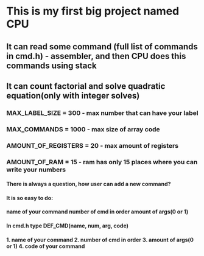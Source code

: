 # This is my first big project named CPU
## It can read some command (full list of commands in  cmd.h) - assembler, and then CPU does this commands using stack
## It can count factorial and solve quadratic equation(only with integer solves)
### MAX_LABEL_SIZE = 300 - max number that can have your label
### MAX_COMMANDS = 1000 - max size of array code
### AMOUNT_OF_REGISTERS = 20 - max amount of registers
### AMOUNT_OF_RAM  = 15 - ram has only 15 places where you can write your numbers

#### There is always a question, how user can add a new command?
#### It is so easy to do:
#### name of your command  number of cmd in order amount of args(0 or 1)
#### 
#### In cmd.h type DEF_CMD(name, num, arg, code)
#### 1. name of your command 2. number of cmd in order 3. amount of args(0 or 1) 4. code of your command
